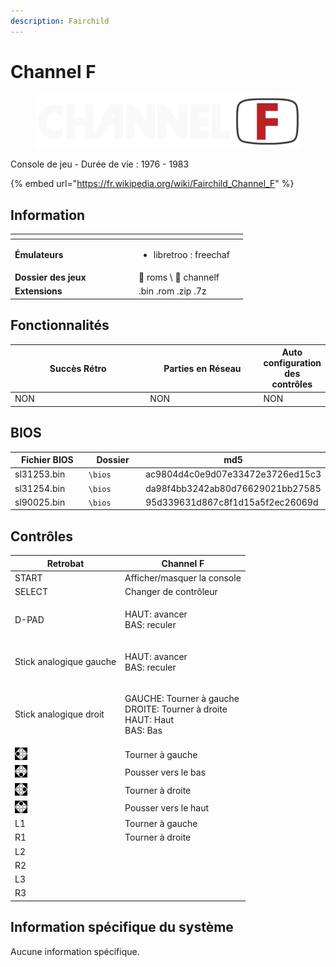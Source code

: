 ```yaml
---
description: Fairchild
---
```


# Channel F

<div align="left">

<figure><picture><source srcset="https://raw.githubusercontent.com/fabricecaruso/es-theme-carbon/91d85c7849cc550b0cac4e75cb8e0923d3b61b5e/art/logos/channelf-w.svg" media="(prefers-color-scheme: dark)"><img src="https://raw.githubusercontent.com/fabricecaruso/es-theme-carbon/52ff37c9e265587d006945a2ba695b5a962b3a3d/art/logos/channelf.svg" alt=""></picture><figcaption></figcaption></figure>

</div>

Console de jeu - Durée de vie : 1976 - 1983

{% embed url="https://fr.wikipedia.org/wiki/Fairchild_Channel_F" %}

## Information

<table data-header-hidden><thead><tr><th width="184"></th><th></th><th data-hidden></th></tr></thead><tbody><tr><td><strong>Émulateurs</strong></td><td><ul><li>libretroo : freechaf</li></ul></td><td></td></tr><tr><td><strong>Dossier des jeux</strong></td><td><span data-gb-custom-inline data-tag="emoji" data-code="1f4c1">📁</span> roms \ <span data-gb-custom-inline data-tag="emoji" data-code="1f4c2">📂</span> channelf</td><td></td></tr><tr><td><strong>Extensions</strong></td><td>.bin .rom .zip .7z</td><td></td></tr></tbody></table>

## Fonctionnalités

<table><thead><tr><th width="245">Succès Rétro</th><th width="200">Parties en Réseau</th><th>Auto configuration des contrôles</th></tr></thead><tbody><tr><td>NON</td><td>NON</td><td>NON</td></tr></tbody></table>

## BIOS

<table><thead><tr><th width="209.55555555555557">Fichier BIOS</th><th width="189">Dossier</th><th>md5</th></tr></thead><tbody><tr><td>sl31253.bin</td><td><code>\bios</code></td><td>ac9804d4c0e9d07e33472e3726ed15c3</td></tr><tr><td>sl31254.bin</td><td><code>\bios</code></td><td>da98f4bb3242ab80d76629021bb27585</td></tr><tr><td>sl90025.bin</td><td><code>\bios</code></td><td>95d339631d867c8f1d15a5f2ec26069d</td></tr></tbody></table>

## Contrôles

| Retrobat                                       | Channel F                                                                             |
| ---------------------------------------------- | ------------------------------------------------------------------------------------- |
| START                                          | Afficher/masquer la console                                                           |
| SELECT                                         | Changer de contrôleur                                                                 |
| D-PAD                                          | <p>HAUT: avancer<br>BAS: reculer</p>                                                  |
| Stick analogique gauche                        | <p>HAUT: avancer<br>BAS: reculer</p>                                                  |
| Stick analogique droit                         | <p>GAUCHE: Tourner à gauche<br>DROITE: Tourner à droite<br>HAUT: Haut<br>BAS: Bas</p> |
| ![](<../../../.gitbook/assets/image (33).png>) | Tourner à gauche                                                                      |
| ![](<../../../.gitbook/assets/image (20).png>) | Pousser vers le bas                                                                   |
| ![](<../../../.gitbook/assets/image (7).png>)  | Tourner à droite                                                                      |
| ![](<../../../.gitbook/assets/image (35).png>) | Pousser vers le haut                                                                  |
| L1                                             | Tourner à gauche                                                                      |
| R1                                             | Tourner à droite                                                                      |
| L2                                             |                                                                                       |
| R2                                             |                                                                                       |
| L3                                             |                                                                                       |
| R3                                             |                                                                                       |

## Information spécifique du système

Aucune information spécifique.
